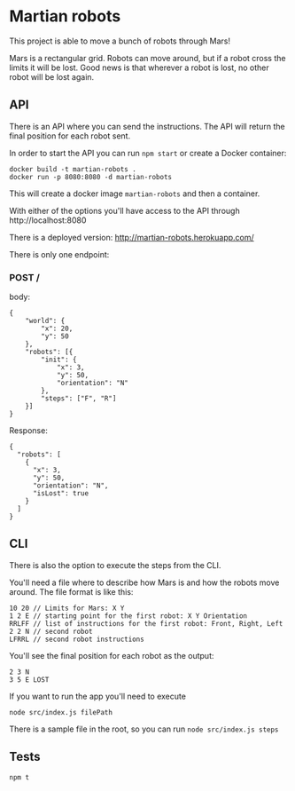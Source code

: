 # Martian robots

This project is able to move a bunch of robots through Mars!

Mars is a rectangular grid. Robots can move around, but if a robot cross the limits it will be lost. Good news is that wherever a robot is lost, no other robot will be lost again.

## API
There is an API where you can send the instructions. The API will return the final position for each robot sent.

In order to start the API you can run `npm start` or create a Docker container:
```
docker build -t martian-robots .
docker run -p 8080:8080 -d martian-robots
```
This will create a docker image `martian-robots` and then a container.

With either of the options you'll have access to the API through http://localhost:8080

There is a deployed version: http://martian-robots.herokuapp.com/

There is only one endpoint:

### POST /
body:
```
{
	"world": {
		"x": 20,
		"y": 50
	},
	"robots": [{
		"init": {
			"x": 3,
			"y": 50,
			"orientation": "N"
		},
		"steps": ["F", "R"]
	}]
}
```
Response:
```
{
  "robots": [
    {
      "x": 3,
      "y": 50,
      "orientation": "N",
      "isLost": true
    }
  ]
}
```

## CLI
There is also the option to execute the steps from the CLI.

You'll need a file where to describe how Mars is and how the robots move around. The file format is like this:

```
10 20 // Limits for Mars: X Y
1 2 E // starting point for the first robot: X Y Orientation
RRLFF // list of instructions for the first robot: Front, Right, Left
2 2 N // second robot
LFRRL // second robot instructions
```

You'll see the final position for each robot as the output:
```
2 3 N
3 5 E LOST
```

If you want to run the app you'll need to execute
```
node src/index.js filePath
```

There is a sample file in the root, so you can run `node src/index.js steps`

## Tests

```
npm t
```

